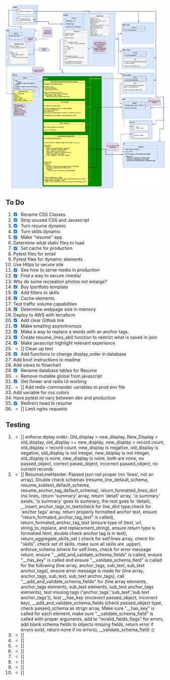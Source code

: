 ![alt text](https://github.com/mjacquot1/personal_website/blob/master/personal_website_stack.drawio.png?raw=true)

## To Do

1. - [x] Rename CSS Classes
2. - [x] Strip unused CSS and Javascript
3. - [x] Turn resume dynamic
4. - [x] Turn skills dynamic
5. - [x] Make "resume" app
6. Determine what static files to load
7. - [X] Set cache for production
8. Pytest files for email
9. Pytest files for dynamic elements
10. Use Https to secure site
11. - [X] See how to serve media in production
12. - [X] Find a way to secure /media/
13. Why do some recreation photos not enlarge?
14. - [x] Buy Iportfolio template
15. - [x] Add filters to skills
16. - [x] Cache elements
17. Test traffic volume capabilities
18. - [x] Determine webpage size in memory
19. Deploy to AWS with terraform
20. - [x] Add clear Github link
21. - [x] Make emailing asynchronous
22. - [x] Make a way to replace a words  with an anchor tags. 
23. - [x] Create resume_lines_skill function to restrict what is saved in json
24. - [x] Make javascript highlight relevant experience
24. - [] Clean up text
25. - [x] Add functions to change display_order in database
26. Add boot instructions to readme
27. Add views to flowchart
28. - [x] Rename database tables for Resume
29. - Remove mutable global from javascript
30. - [x] Get flower and redis UI working
31. - [] Add redis-commander variables to prod env file
32. Add variable for css colors
33. Have pytest.ini vary between dev and production 
34. - [X] Redirect head to resume
35. - [] Limit nginx requests

## Testing
1. - [] enforce diplay order: Old_display > new_display, New_Display > old_display, old_display == new_display, new_display > record count, old_display > record count, new_display is negative, old_display is negative, old_display is not integer, new_dsiplay is not integer, old_display is none, new_display is none, both are none, no passed_object, correct pased_object, incorrect passed_object, no current records
2. - [] ResumeLineHander: Passed json not proper (no 'lines', not an array), Double check schemas (resume_line_default_schema, resume_subtext_default_schema, resume_anchor_tag_default_schema), return_formatted_lines_dict (no lines, return 'summary' array, return 'detail' array, 'is summary' exists, 'is summary' goes to summary, the rest goes to 'detail), __insert_anchor_tags_to_text(check for line_dict type,check for 'anchor tags' array, return properly formatted anchor text, ensure "return_formated_anchor_tag_text" is called), return_formated_anchor_tag_text (ensure type of (text, url, string_to_replace, and replacement_string), ensure return type is formatted html, double check anchor tag is in text), return_aggregate_skills_set ( check for self.lines array, check for "skills", check set of skills, make sure all skills are .upper), enforce_schema (check for self.lines, check for error message return, ensure "__add_and_validate_schema_fields" is called, ensure "__has_key" is called and ensure "__validate_schema_field" is called for the following (line array, anchor_tags, sub_text, sub_text anchor_tags), ensure error message is made for (line array, anchor_tags, sub_text, sub_text anchor_tags),  call "__add_and_validate_schema_fields" for (line array elements, anchor_tags elements, sub_text elements, sub_text anchor_tags elements), test missing tags ('anchor_tags','sub_text','sub text anchor_tags')), test __has_key (incorrect passed_object, incorrect key), __add_and_validate_schema_fields (check passed_object type, check passed_schema as strign array, Make sure "__has_key" is called for each element, make sure "__validate_schema_field" is called with proper arguments, add to "invalid_fields_flags" for errors, add blank schema fields to objects missing fields, return error if errors exist, return none if no errors), __validate_schema_field: ()
3. - []
4. - []
5. - []
6. - []
7. - []
8. - []
9. - []
10. - []


<!-- 

# [Django Soft Design](https://appseed.us/product/soft-ui-design/django/)

Open-source **Django** project crafted on top of **[Soft Design](https://appseed.us/product/soft-ui-design/django/)**, an open-source `Bootstrap 5` design from [Creative-Tim](https://www.creative-tim.com/?AFFILIATE=128200).
The product is designed to deliver the best possible user experience with highly customizable feature-rich pages. 

- 👉 [Django Soft Design](https://appseed.us/product/soft-ui-design/django/) - `Product page`
- 👉 [Django Soft Design](https://django-soft-ui-free.appseed-srv1.com/) - `LIVE Demo`
- 🛒 **[Django Soft Design PRO](https://appseed.us/product/soft-ui-design-pro/django/)** - `Premium Version`

<br />

> Features: 

- ✅ `Up-to-date Dependencies`
- ✅ Theme: [Django Theme Soft Design](https://github.com/app-generator/django-theme-soft-design), **designed by [Creative-Tim](https://www.creative-tim.com/product/soft-ui-design-system?AFFILIATE=128200)**
- ✅ **Authentication**: `Django.contrib.AUTH`, Registration
- 🚀 `Deployment` 
  - `CI/CD` flow via `Render`

<br />

![Soft UI Design - Full-Stack Starter generated by AppSeed.](https://user-images.githubusercontent.com/51070104/168812602-e35bad42-823f-4d3e-9d13-87a6c06c5a63.png)

<br />

## Manual Build 

> 👉 Download the code  

```bash
$ git clone https://github.com/app-generator/django-soft-ui-design.git
$ cd django-soft-ui-design
```

<br />

> 👉 Install modules via `VENV`  

```bash
$ virtualenv env
$ source env/bin/activate
$ pip install -r requirements.txt
```

<br />

> 👉 Set Up Database

```bash
$ python manage.py makemigrations
$ python manage.py migrate
```

<br />

> 👉 Create the Superuser

```bash
$ python manage.py createsuperuser
```

<br />

> 👉 Start the app

```bash
$ python manage.py runserver
```

At this point, the app runs at `http://127.0.0.1:8000/`. 

<br />

## Codebase structure

The project is coded using a simple and intuitive structure presented below:

```bash
< PROJECT ROOT >
   |
   |-- core/                            
   |    |-- settings.py                  # Project Configuration  
   |    |-- urls.py                      # Project Routing
   |
   |-- home/
   |    |-- views.py                     # APP Views 
   |    |-- urls.py                      # APP Routing
   |    |-- models.py                    # APP Models 
   |    |-- tests.py                     # Tests  
   |    |-- templates/                   # Theme Customisation 
   |         |-- pages                   # 
   |              |-- custom-index.html  # Custom Footer      
   |     
   |-- requirements.txt                  # Project Dependencies
   |
   |-- env.sample                        # ENV Configuration (default values)
   |-- manage.py                         # Start the app - Django default start script
   |
   |-- ************************************************************************
```

<br />

## How to Customize 

When a template file is loaded, `Django` scans all template directories starting from the ones defined by the user, and returns the first match or an error in case the template is not found. 
The theme used to style this starter provides the following files: 

```bash
# This exists in ENV: LIB/theme_soft_design
< UI_LIBRARY_ROOT >                      
   |
   |-- templates/                     # Root Templates Folder 
   |    |          
   |    |-- accounts/       
   |    |    |-- sign-in.html         # Sign IN Page
   |    |    |-- sign-up.html         # Sign UP Page
   |    |
   |    |-- includes/       
   |    |    |-- footer.html          # Footer component
   |    |    |-- navigation.html      # Navigation Bar
   |    |    |-- scripts.html         # Scripts Component
   |    |
   |    |-- layouts/       
   |    |    |-- base.html            # Masterpage
   |    |
   |    |-- pages/       
   |         |-- index.html           # Dashboard Page
   |         |-- author.html          # Profile Page
   |         |-- *.html               # All other pages
   |    
   |-- ************************************************************************
```

When the project requires customization, we need to copy the original file that needs an update (from the virtual environment) and place it in the template folder using the same path. 

> For instance, if we want to **customize the index.html** these are the steps:

- ✅ `Step 1`: create the `templates` DIRECTORY inside the `home` app
- ✅ `Step 2`: configure the project to use this new template directory
  - `core/settings.py` TEMPLATES section
- ✅ `Step 3`: copy the `index.html` from the original location (inside your ENV) and save it to the `home/templates` DIR
  - Source PATH: `<YOUR_ENV>/LIB/theme_soft_design/template/pages/index.html`
  - Destination PATH: `<PROJECT_ROOT>home/templates/pages/index.html`

> To speed up all these steps, the **codebase is already configured** (`Steps 1, and 2`) and a `custom index` can be found at this location:

`home/templates/pages/custom-index.html` 

By default, this file is unused because the `theme` expects `index.html` (without the `custom-` prefix). 

In order to use it, simply rename it to `index.html`. Like this, the default version shipped in the library is ignored by Django. 

In a similar way, all other files and components can be customized easily.

<br />

## Deploy on [Render](https://render.com/)

- Create a Blueprint instance
  - Go to https://dashboard.render.com/blueprints this link.
- Click `New Blueprint Instance` button.
- Connect your `repo` which you want to deploy.
- Fill the `Service Group Name` and click on `Update Existing Resources` button.
- After that your deployment will start automatically.

At this point, the product should be LIVE.

<br />

## [PRO Version](https://appseed.us/product/soft-ui-design-pro/django/)   

**Material Kit 2** is a premium design crafted by the `Creative-Tim` agency on top of Bootstrap 5 Framework. Designed for those who like bold elements and beautiful websites, Material Kit 2 is made of hundreds of elements, designed blocks, and fully coded pages built with an impressive level of quality.

- [Django Soft Design PRO](https://appseed.us/product/soft-ui-design-pro/django/) - product page
  - `Enhanced UI` - more pages and components
  - `Priority` on support

<br />  

![Soft UI Design PRO - Starter generated by AppSeed.](https://user-images.githubusercontent.com/51070104/168812715-52e036b7-582d-4851-9657-6b1f99727619.png)

<br />

---
[Django Soft Design](https://appseed.us/product/soft-ui-design/django/) - **Django** Starter provided by **[AppSeed](https://appseed.us/)** 

-->